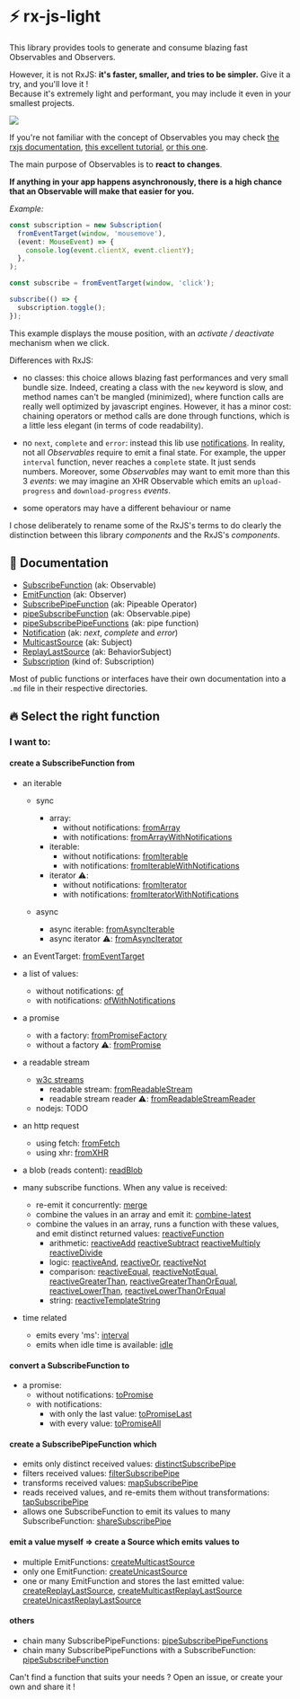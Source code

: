 # ⚡ rx-js-light

This library provides tools to generate and consume blazing fast Observables and Observers.

However, it is not RxJS: **it's faster, smaller, and tries to be simpler.** Give it a try, and you'll love it !  
Because it's extremely light and performant, you may include it even in your smallest projects.


[<img src="https://img.shields.io/badge/-tutorial-brightgreen?style=for-the-badge" />](./examples/tutorial.md)


If you're not familiar with the concept of Observables you may
check [the rxjs documentation](https://rxjs-dev.firebaseapp.com/guide/observable),
[this excellent tutorial](https://gist.github.com/staltz/868e7e9bc2a7b8c1f754), [or this one](https://x-team.com/blog/rxjs-observables/).

The main purpose of Observables is to **react to changes**.

**If anything in your app happens asynchronously, there is a high chance that an Observable will make that easier for you.**

*Example:*

```ts
const subscription = new Subscription(
  fromEventTarget(window, 'mousemove'),
  (event: MouseEvent) => {
    console.log(event.clientX, event.clientY);
  },
);

const subscribe = fromEventTarget(window, 'click');

subscribe(() => {
  subscription.toggle();
});
```

This example displays the mouse position, with an *activate / deactivate* mechanism when we click.

Differences with RxJS:

- no classes: this choice allows blazing fast performances and very small bundle size. Indeed, creating a class with
  the `new` keyword is slow, and method names can't be mangled (minimized), where function calls are really well
  optimized by javascript engines. However, it has a minor cost: chaining operators or method calls are done through
  functions, which is a little less elegant (in terms of code readability).

- no `next`, `complete` and `error`: instead this lib use [notifications](./misc/notifications/notifications.md).
  In reality, not all *Observables* require to emit a final state. For example, the upper `interval` function,
  never reaches a `complete` state. It just sends numbers. Moreover, some *Observables* may want to emit more
  than this 3 *events*: we may imagine an XHR
  Observable which emits an `upload-progress` and `download-progress` *events*.

- some operators may have a different behaviour or name

I chose deliberately to rename some of the RxJS's terms to do clearly the distinction between this library *components*
and the RxJS's *components*.


## 📕 Documentation

- [SubscribeFunction](./types/subscribe-function/subscribe-function.md) (ak: Observable)
- [EmitFunction](./types/emit-function/emit-function.md) (ak: Observer)
- [SubscribePipeFunction](./types/subscribe-pipe-function/subscribe-pipe-function.md) (ak: Pipeable Operator)
- [pipeSubscribeFunction](./functions/piping/pipe-subscribe-function/pipe-subscribe-function.md) (ak: Observable.pipe)
- [pipeSubscribePipeFunctions](./functions/piping/pipe-subscribe-pipe-functions/pipe-subscribe-pipe-functions.md) (ak: pipe function)
- [Notification](./misc/notifications/notifications.md) (ak: *next*, *complete* and *error*)
- [MulticastSource](./source/multicast-source/multicast-source.md) (ak: Subject)
- [ReplayLastSource](./source/replay-last-source/replay-last-source.md) (ak: BehaviorSubject)
- [Subscription](./misc/subscription) (kind of: Subscription)

Most of public functions or interfaces have their own documentation into a `.md` file in their respective directories. 

## 🔥️ Select the right function

### I want to:

#### create a SubscribeFunction from

- an iterable
  - sync
    - array:
      - without notifications: [fromArray](subscribe-function/from/iterable/sync/from-array/from-array.md)
      - with notifications: [fromArrayWithNotifications](subscribe-function/from/iterable/sync/from-array/with-notifications/from-array-with-notifications.md)
    - iterable:
      - without notifications: [fromIterable](subscribe-function/from/iterable/sync/from-iterable/from-iterable.md)
      - with notifications: [fromIterableWithNotifications](subscribe-function/from/iterable/sync/from-iterable/with-notifications/from-iterable-with-notifications.md)
    - iterator ⚠️:
      - without notifications: [fromIterator](subscribe-function/from/iterable/sync/from-iterator/from-iterator.md)
      - with notifications: [fromIteratorWithNotifications](subscribe-function/from/iterable/sync/from-iterator/with-notifications/from-iterator-with-notifications.md)

  - async
    - async iterable: [fromAsyncIterable](subscribe-function/from/iterable/async/from-async-iterable/from-async-iterable.md)
    - async iterator ⚠️: [fromAsyncIterator](subscribe-function/from/iterable/async/from-async-iterator/from-async-iterator.md)
  
- an EventTarget: [fromEventTarget](subscribe-function/from/dom/from-event-target/from-event-target.md)
  
- a list of values:
  - without notifications: [of](subscribe-function/from/others/of/of.md)
  - with notifications: [ofWithNotifications](subscribe-function/from/others/of/with-notifications/of-with-notifications.ts)

- a promise
  - with a factory: [fromPromiseFactory](subscribe-function/from/promise/from-promise-factory/from-promise-factory.md)
  - without a factory ⚠: [fromPromise](subscribe-function/from/promise/from-promise/from-promise.md)

- a readable stream
  - [w3c streams](https://streams.spec.whatwg.org/#rs-class)
    - readable stream: [fromReadableStream](subscribe-function/from/readable-stream/w3c/from-readable-stream/from-readable-stream.md)
    - readable stream reader ⚠: [fromReadableStreamReader](subscribe-function/from/readable-stream/w3c/from-readable-stream-reader/from-readable-stream-reader.md)
  - nodejs: TODO

- an http request
  - using fetch: [fromFetch](subscribe-function/from/http/from-fetch/from-fetch.md)
  - using xhr: [fromXHR](subscribe-function/from/http/xhr/from-xhr/from-xhr.md)
  
- a blob (reads content): [readBlob](subscribe-function/from/dom/read-blob/read-blob.md)
  
- many subscribe functions. When any value is received:
  - re-emit it concurrently: [merge](subscribe-function/from/many/merge/merge.ts)
  - combine the values in an array and emit it: [combine-latest](subscribe-function/from/many/combine-latest/combine-latest.md)
  - combine the values in an array, runs a function with these values, and emit distinct returned
    values: [reactiveFunction](subscribe-function/from/many/reactive-function/reactive-function.md)
    - arithmetic:
      [reactiveAdd](subscribe-function/from/many/reactive-function/built-in/arithmetic/reactive-add.ts)
      [reactiveSubtract](subscribe-function/from/many/reactive-function/built-in/arithmetic/reactive-subtract.ts)
      [reactiveMultiply](subscribe-function/from/many/reactive-function/built-in/arithmetic/reactive-multiply.ts)
      [reactiveDivide](subscribe-function/from/many/reactive-function/built-in/arithmetic/reactive-divide.ts)
    - logic:
      [reactiveAnd](subscribe-function/from/many/reactive-function/built-in/logic/reactive-and.ts),
      [reactiveOr](subscribe-function/from/many/reactive-function/built-in/logic/reactive-or.ts),
      [reactiveNot](subscribe-function/from/many/reactive-function/built-in/logic/reactive-not.ts)
    - comparison:
      [reactiveEqual](subscribe-function/from/many/reactive-function/built-in/comparison/reactive-equal.ts),
      [reactiveNotEqual](subscribe-function/from/many/reactive-function/built-in/comparison/reactive-not-equal.ts),
      [reactiveGreaterThan](subscribe-function/from/many/reactive-function/built-in/comparison/reactive-greater-than.ts),
      [reactiveGreaterThanOrEqual](subscribe-function/from/many/reactive-function/built-in/comparison/reactive-greater-than-or-equal.ts),
      [reactiveLowerThan](subscribe-function/from/many/reactive-function/built-in/comparison/reactive-lower-than.ts),
      [reactiveLowerThanOrEqual](subscribe-function/from/many/reactive-function/built-in/comparison/reactive-lower-than-or-equal.ts)
    - string:
      [reactiveTemplateString](subscribe-function/from/many/reactive-function/built-in/string/reactive-template-string.ts)

- time related
  - emits every 'ms': [interval](subscribe-function/from/time-related/interval/interval.md)
  - emits when idle time is available: [idle](subscribe-function/from/time-related/idle/idle.md)

#### convert a SubscribeFunction to

- a promise:
  - without notifications: [toPromise](subscribe-function/to/to-promise/to-promise.md)
  - with notifications:
    - with only the last value: [toPromiseLast](subscribe-function/to/to-promise/last/to-promise-last.md)
    - with every value: [toPromiseAll](subscribe-function/to/to-promise/all/to-promise-all.md)

#### create a SubscribePipeFunction which

- emits only distinct received values: [distinctSubscribePipe](subscribe-function/subscribe-pipe/emit-pipe-related/distinct-subscribe-pipe.ts)
- filters received values: [filterSubscribePipe](subscribe-function/subscribe-pipe/emit-pipe-related/filter-subscribe-pipe.ts)
- transforms received values: [mapSubscribePipe](subscribe-function/subscribe-pipe/emit-pipe-related/map-subscribe-pipe.ts)
- reads received values, and re-emits them without transformations: [tapSubscribePipe](subscribe-function/subscribe-pipe/emit-pipe-related/tap-subscribe-pipe.ts)
- allows one SubscribeFunction to emit its values to many SubscribeFunction: [shareSubscribePipe](subscribe-function/subscribe-pipe/source-related/share-subscribe-pipe.ts)

[comment]: <> (TODO better tree for source-related folder)
[comment]: <> (TODO merge-all)
[comment]: <> (TODO merge-map)

#### emit a value myself => create a Source which emits values to

- multiple EmitFunctions: [createMulticastSource](source/multicast-source/multicast-source.md)
- only one EmitFunction: [createUnicastSource](source/unicast-source/unicast-source.md)
- one or many EmitFunction and stores the last emitted value:
  [createReplayLastSource](source/replay-last-source/replay-last-source.md),
  [createMulticastReplayLastSource](source/replay-last-source/derived/create-multicast-replay-last-source.ts)
  [createUnicastReplayLastSource](source/replay-last-source/derived/create-unicast-replay-last-source.ts)

#### others

- chain many SubscribePipeFunctions: [pipeSubscribePipeFunctions](functions/piping/pipe-subscribe-pipe-functions/pipe-subscribe-pipe-functions.ts)
- chain many SubscribePipeFunctions with a
  SubscribeFunction: [pipeSubscribeFunction](functions/piping/pipe-subscribe-function/pipe-subscribe-function.ts)



Can't find a function that suits your needs ? Open an issue, or create your own and share it !

